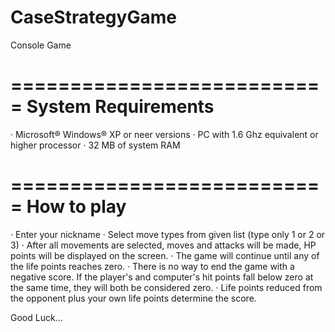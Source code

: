 # CaseStrategyGame
Console Game

===========================
System Requirements
===========================

· Microsoft® Windows® XP or neer versions
· PC with 1.6 Ghz equivalent or higher processor 
· 32 MB of system RAM 

===========================
How to play
===========================

· Enter your nickname
· Select move types from given list (type only 1 or 2 or 3)
· After all movements are selected, moves and attacks will be made, HP points will be displayed on the screen.
· The game will continue until any of the life points reaches zero.
· There is no way to end the game with a negative score. If the player's and computer's hit points fall below zero at the same time, they will both be considered zero.
· Life points reduced from the opponent plus your own life points determine the score.

Good Luck...
